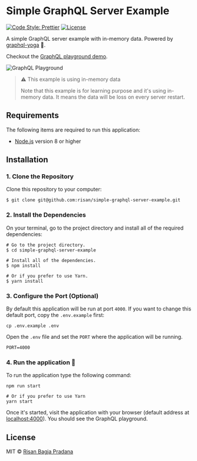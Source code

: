 # Simple GraphQL Server Example

[![Code Style: Prettier](https://img.shields.io/badge/code_style-prettier-ff69b4.svg)](https://github.com/risan/simple-graphql-server-example)
[![License](https://img.shields.io/github/license/risan/simple-graphql-server-example.svg)](https://github.com/risan/simple-graphql-server-example/blob/master/LICENSE.md)

A simple GraphQL server example with in-memory data. Powered by [graphql-yoga](https://github.com/graphcool/graphql-yoga) 🧘.

Checkout the [GraphQL playground demo](https://general-repair.glitch.me/).

![GraphQL Playground](https://res.cloudinary.com/risan/image/upload/v1523218704/simple-graphql-server-example_utvh2a.png)

> ⚠️ This example is using in-memory data
>
> Note that this example is for learning purpose and it's using in-memory data. It means the data will be loss on every server restart.

## Requirements

The following items are required to run this application:

* [Node.js](https://nodejs.org) version 8 or higher

## Installation

### 1. Clone the Repository

Clone this repository to your computer:

```shell
$ git clone git@github.com:risan/simple-graphql-server-example.git
```

### 2. Install the Dependencies

On your terminal, go to the project directory and install all of the required dependencies:

```shell
# Go to the project directory.
$ cd simple-graphql-server-example

# Install all of the dependencies.
$ npm install

# Or if you prefer to use Yarn.
$ yarn install
```

### 3. Configure the Port (Optional)

By default this application will be run at port `4000`. If you want to change this default port, copy the `.env.example` first:

```shell
cp .env.example .env
```

Open the `.env` file and set the `PORT` where the application will be running.

```
PORT=4000
```

### 4. Run the application 🎉

To run the application type the following command:

```shell
npm run start

# Or if you prefer to use Yarn
yarn start
```

Once it's started, visit the application with your browser (default address at [localhost:4000](http://localhost:4000)). You should see the GraphQL playground.

## License

MIT © [Risan Bagja Pradana](https://risan.io)
